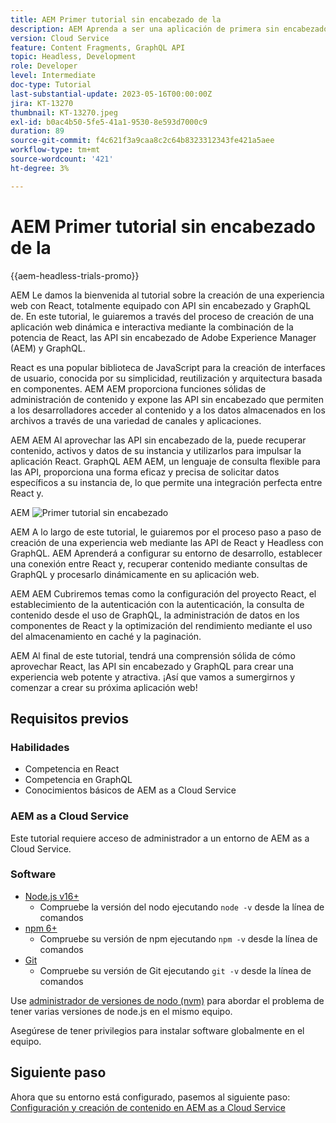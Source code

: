 ```yaml
---
title: AEM Primer tutorial sin encabezado de la
description: AEM Aprenda a ser una aplicación de primera sin encabezado para la aplicación de la.
version: Cloud Service
feature: Content Fragments, GraphQL API
topic: Headless, Development
role: Developer
level: Intermediate
doc-type: Tutorial
last-substantial-update: 2023-05-16T00:00:00Z
jira: KT-13270
thumbnail: KT-13270.jpeg
exl-id: b0ac4b50-5fe5-41a1-9530-8e593d7000c9
duration: 89
source-git-commit: f4c621f3a9caa8c2c64b8323312343fe421a5aee
workflow-type: tm+mt
source-wordcount: '421'
ht-degree: 3%

---
```


# AEM Primer tutorial sin encabezado de la

{{aem-headless-trials-promo}}

AEM Le damos la bienvenida al tutorial sobre la creación de una experiencia web con React, totalmente equipado con API sin encabezado y GraphQL de. En este tutorial, le guiaremos a través del proceso de creación de una aplicación web dinámica e interactiva mediante la combinación de la potencia de React, las API sin encabezado de Adobe Experience Manager (AEM) y GraphQL.

React es una popular biblioteca de JavaScript para la creación de interfaces de usuario, conocida por su simplicidad, reutilización y arquitectura basada en componentes. AEM AEM proporciona funciones sólidas de administración de contenido y expone las API sin encabezado que permiten a los desarrolladores acceder al contenido y a los datos almacenados en los archivos a través de una variedad de canales y aplicaciones.

AEM AEM Al aprovechar las API sin encabezado de la, puede recuperar contenido, activos y datos de su instancia y utilizarlos para impulsar la aplicación React. GraphQL AEM AEM, un lenguaje de consulta flexible para las API, proporciona una forma eficaz y precisa de solicitar datos específicos a su instancia de, lo que permite una integración perfecta entre React y.

AEM ![Primer tutorial sin encabezado](./assets/overview/overview.png)

AEM A lo largo de este tutorial, le guiaremos por el proceso paso a paso de creación de una experiencia web mediante las API de React y Headless con GraphQL. AEM Aprenderá a configurar su entorno de desarrollo, establecer una conexión entre React y, recuperar contenido mediante consultas de GraphQL y procesarlo dinámicamente en su aplicación web.

AEM AEM Cubriremos temas como la configuración del proyecto React, el establecimiento de la autenticación con la autenticación, la consulta de contenido desde el uso de GraphQL, la administración de datos en los componentes de React y la optimización del rendimiento mediante el uso del almacenamiento en caché y la paginación.

AEM Al final de este tutorial, tendrá una comprensión sólida de cómo aprovechar React, las API sin encabezado y GraphQL para crear una experiencia web potente y atractiva. ¡Así que vamos a sumergirnos y comenzar a crear su próxima aplicación web!

## Requisitos previos

### Habilidades

+ Competencia en React
+ Competencia en GraphQL
+ Conocimientos básicos de AEM as a Cloud Service

### AEM as a Cloud Service

Este tutorial requiere acceso de administrador a un entorno de AEM as a Cloud Service.

### Software

+ [Node.js v16+](https://nodejs.org/en/)
   + Compruebe la versión del nodo ejecutando `node -v` desde la línea de comandos
+ [npm 6+](https://www.npmjs.com/)
   + Compruebe su versión de npm ejecutando `npm -v` desde la línea de comandos
+ [Git](https://git-scm.com/)
   + Compruebe su versión de Git ejecutando `git -v` desde la línea de comandos

Use [administrador de versiones de nodo (nvm)](https://github.com/nvm-sh/nvm) para abordar el problema de tener varias versiones de node.js en el mismo equipo.

Asegúrese de tener privilegios para instalar software globalmente en el equipo.

## Siguiente paso

Ahora que su entorno está configurado, pasemos al siguiente paso: [Configuración y creación de contenido en AEM as a Cloud Service](./1-content-modeling.md)
